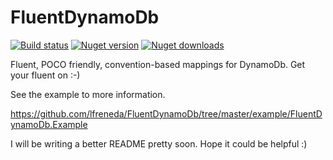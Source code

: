 # FluentDynamoDb

[![Build status](https://ci.appveyor.com/api/projects/status/ftrev4imfudu0bjj?svg=true)](https://ci.appveyor.com/project/lfreneda/fluentdynamodb)
[![Nuget version](https://img.shields.io/nuget/v/FluentDynamoDb.svg)](https://www.nuget.org/packages/FluentDynamoDb/)
[![Nuget downloads](https://img.shields.io/nuget/dt/FluentDynamoDb.svg)](https://www.nuget.org/packages/FluentDynamoDb/)

Fluent, POCO friendly, convention-based mappings for DynamoDb. Get your fluent on :-)

See the example to more information.

https://github.com/lfreneda/FluentDynamoDb/tree/master/example/FluentDynamoDb.Example

I will be writing a better README pretty soon. Hope it could be helpful :)
